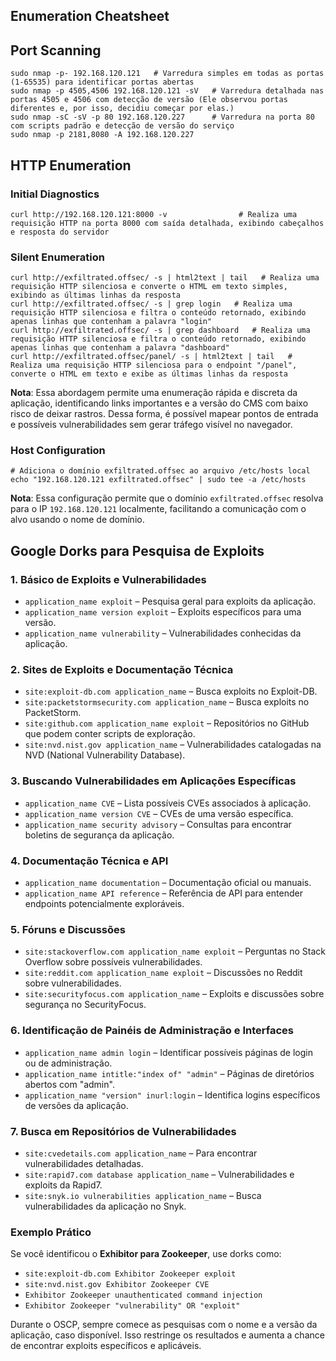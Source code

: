 ## Enumeration Cheatsheet


## Port Scanning

```
sudo nmap -p- 192.168.120.121   # Varredura simples em todas as portas (1-65535) para identificar portas abertas
sudo nmap -p 4505,4506 192.168.120.121 -sV   # Varredura detalhada nas portas 4505 e 4506 com detecção de versão (Ele observou portas diferentes e, por isso, decidiu começar por elas.)
sudo nmap -sC -sV -p 80 192.168.120.227      # Varredura na porta 80 com scripts padrão e detecção de versão do serviço
sudo nmap -p 2181,8080 -A 192.168.120.227
```

## HTTP Enumeration

### Initial Diagnostics

```
curl http://192.168.120.121:8000 -v                # Realiza uma requisição HTTP na porta 8000 com saída detalhada, exibindo cabeçalhos e resposta do servidor
```

### Silent Enumeration

```
curl http://exfiltrated.offsec/ -s | html2text | tail   # Realiza uma requisição HTTP silenciosa e converte o HTML em texto simples, exibindo as últimas linhas da resposta
curl http://exfiltrated.offsec/ -s | grep login   # Realiza uma requisição HTTP silenciosa e filtra o conteúdo retornado, exibindo apenas linhas que contenham a palavra "login"
curl http://exfiltrated.offsec/ -s | grep dashboard   # Realiza uma requisição HTTP silenciosa e filtra o conteúdo retornado, exibindo apenas linhas que contenham a palavra "dashboard"
curl http://exfiltrated.offsec/panel/ -s | html2text | tail   # Realiza uma requisição HTTP silenciosa para o endpoint "/panel", converte o HTML em texto e exibe as últimas linhas da resposta
```

**Nota**: Essa abordagem permite uma enumeração rápida e discreta da aplicação, identificando links importantes e a versão do CMS com baixo risco de deixar rastros. Dessa forma, é possível mapear pontos de entrada e possíveis vulnerabilidades sem gerar tráfego visível no navegador.

### Host Configuration

```
# Adiciona o domínio exfiltrated.offsec ao arquivo /etc/hosts local
echo "192.168.120.121 exfiltrated.offsec" | sudo tee -a /etc/hosts
```

**Nota**: Essa configuração permite que o domínio `exfiltrated.offsec` resolva para o IP `192.168.120.121` localmente, facilitando a comunicação com o alvo usando o nome de domínio. 

## Google Dorks para Pesquisa de Exploits

### 1. Básico de Exploits e Vulnerabilidades
- `application_name exploit` – Pesquisa geral para exploits da aplicação.
- `application_name version exploit` – Exploits específicos para uma versão.
- `application_name vulnerability` – Vulnerabilidades conhecidas da aplicação.

### 2. Sites de Exploits e Documentação Técnica
- `site:exploit-db.com application_name` – Busca exploits no Exploit-DB.
- `site:packetstormsecurity.com application_name` – Busca exploits no PacketStorm.
- `site:github.com application_name exploit` – Repositórios no GitHub que podem conter scripts de exploração.
- `site:nvd.nist.gov application_name` – Vulnerabilidades catalogadas na NVD (National Vulnerability Database).

### 3. Buscando Vulnerabilidades em Aplicações Específicas
- `application_name CVE` – Lista possíveis CVEs associados à aplicação.
- `application_name version CVE` – CVEs de uma versão específica.
- `application_name security advisory` – Consultas para encontrar boletins de segurança da aplicação.

### 4. Documentação Técnica e API
- `application_name documentation` – Documentação oficial ou manuais.
- `application_name API reference` – Referência de API para entender endpoints potencialmente exploráveis.

### 5. Fóruns e Discussões
- `site:stackoverflow.com application_name exploit` – Perguntas no Stack Overflow sobre possíveis vulnerabilidades.
- `site:reddit.com application_name exploit` – Discussões no Reddit sobre vulnerabilidades.
- `site:securityfocus.com application_name` – Exploits e discussões sobre segurança no SecurityFocus.

### 6. Identificação de Painéis de Administração e Interfaces
- `application_name admin login` – Identificar possíveis páginas de login ou de administração.
- `application_name intitle:"index of" "admin"` – Páginas de diretórios abertos com "admin".
- `application_name "version" inurl:login` – Identifica logins específicos de versões da aplicação.

### 7. Busca em Repositórios de Vulnerabilidades
- `site:cvedetails.com application_name` – Para encontrar vulnerabilidades detalhadas.
- `site:rapid7.com database application_name` – Vulnerabilidades e exploits da Rapid7.
- `site:snyk.io vulnerabilities application_name` – Busca vulnerabilidades da aplicação no Snyk.

### Exemplo Prático

Se você identificou o **Exhibitor para Zookeeper**, use dorks como:

- `site:exploit-db.com Exhibitor Zookeeper exploit`
- `site:nvd.nist.gov Exhibitor Zookeeper CVE`
- `Exhibitor Zookeeper unauthenticated command injection`
- `Exhibitor Zookeeper "vulnerability" OR "exploit"`

Durante o OSCP, sempre comece as pesquisas com o nome e a versão da aplicação, caso disponível. Isso restringe os resultados e aumenta a chance de encontrar exploits específicos e aplicáveis.

